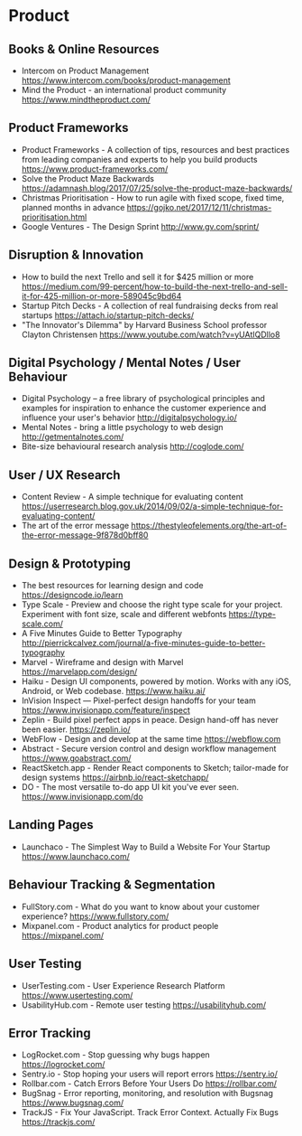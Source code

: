 # Product

## Books & Online Resources

* Intercom on Product Management
  https://www.intercom.com/books/product-management
* Mind the Product - an international product community
  https://www.mindtheproduct.com/

## Product Frameworks

* Product Frameworks - A collection of tips, resources and best practices from leading companies and experts to help you build products
  https://www.product-frameworks.com/
* Solve the Product Maze Backwards
  https://adamnash.blog/2017/07/25/solve-the-product-maze-backwards/
* Christmas Prioritisation - How to run agile with fixed scope, fixed time, planned months in advance
  https://gojko.net/2017/12/11/christmas-prioritisation.html
* Google Ventures - The Design Sprint
  http://www.gv.com/sprint/

## Disruption & Innovation

* How to build the next Trello and sell it for $425 million or more
  https://medium.com/99-percent/how-to-build-the-next-trello-and-sell-it-for-425-million-or-more-589045c9bd64
* Startup Pitch Decks - A collection of real fundraising decks from real startups
  https://attach.io/startup-pitch-decks/
* "The Innovator's Dilemma" by Harvard Business School professor Clayton Christensen
  https://www.youtube.com/watch?v=yUAtIQDllo8

## Digital Psychology / Mental Notes / User Behaviour

* Digital Psychology – a free library of psychological principles and examples for inspiration to enhance the customer experience and influence your user's behavior 
  http://digitalpsychology.io/
* Mental Notes - bring a little psychology to web design
  http://getmentalnotes.com/
* Bite-size behavioural research analysis
  http://coglode.com/
  
## User / UX Research

* Content Review - A simple technique for evaluating content
  https://userresearch.blog.gov.uk/2014/09/02/a-simple-technique-for-evaluating-content/
* The art of the error message
  https://thestyleofelements.org/the-art-of-the-error-message-9f878d0bff80

## Design & Prototyping

* The best resources for learning design and code
  https://designcode.io/learn
* Type Scale - Preview and choose the right type scale for your project. Experiment with font size, scale and different webfonts
  https://type-scale.com/
* A Five Minutes Guide to Better Typography
  http://pierrickcalvez.com/journal/a-five-minutes-guide-to-better-typography
* Marvel - Wireframe and design with Marvel
  https://marvelapp.com/design/
* Haiku - Design UI components, powered by motion. Works with any iOS, Android, or Web codebase.
  https://www.haiku.ai/
* InVision Inspect — Pixel-perfect design handoffs for your team
  https://www.invisionapp.com/feature/inspect
* Zeplin - Build pixel perfect apps in peace. Design hand-off has never been easier.
  https://zeplin.io/
* WebFlow - Design and develop at the same time
  https://webflow.com
* Abstract - Secure version control and design workflow management
  https://www.goabstract.com/
* ReactSketch.app - Render React components to Sketch; tailor-made for design systems
  https://airbnb.io/react-sketchapp/
* DO - The most versatile to-do app UI kit you've ever seen.
  https://www.invisionapp.com/do

## Landing Pages

* Launchaco - The Simplest Way to Build a Website For Your Startup
  https://www.launchaco.com/

## Behaviour Tracking & Segmentation

* FullStory.com - What do you want to know about your customer experience?
  https://www.fullstory.com/
* Mixpanel.com - Product analytics for product people
  https://mixpanel.com/

## User Testing

* UserTesting.com - User Experience Research Platform
  https://www.usertesting.com/
* UsabilityHub.com - Remote user testing
  https://usabilityhub.com/

## Error Tracking

* LogRocket.com - Stop guessing why bugs happen
  https://logrocket.com/
* Sentry.io - Stop hoping your users will report errors
  https://sentry.io/
* Rollbar.com - Catch Errors Before Your Users Do
  https://rollbar.com/
* BugSnag - Error reporting, monitoring, and resolution with Bugsnag
  https://www.bugsnag.com/
* TrackJS - Fix Your JavaScript. Track Error Context. Actually Fix Bugs
  https://trackjs.com/
